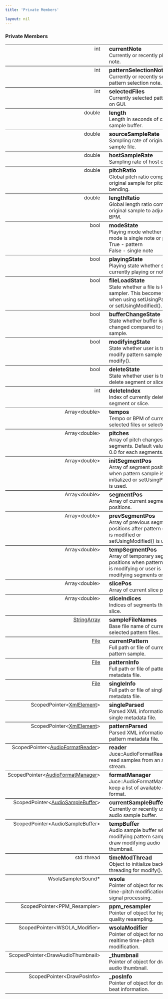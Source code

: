 ```yaml
---
title: 'Private Members'

layout: nil
---
```


<style>
    table {
        width: 100%;
    }
    tr {
        border-top: 1px solid black;
        border-bottom: 1px solid black;
    }
    table tr td:nth-child(1) {
        width: 20%;
        vertical-align: top;
        text-align: right;
    }
    table tr td:nth-child(2) {
        width: 80%;
        vertical-align: top;
        padding-left: 20px;
    }
    table tr td:nth-child(2)::first-line {
        font-weight: bold;
        font-size: 110%;
    }
</style>

### Private Members
<table>
    <tr>
        <td> int </td>
        <td> currentNote <br>
        Currently or recently played note.
        </td>
    </tr>
    <tr>
        <td> int </td>
        <td> patternSelectionNote <br>
        Currently or recently selected pattern selection note.
        </td>
    </tr>
    <tr>
        <td> int </td>
        <td> selectedFiles <br>
        Currently selected pattern files on GUI.
        </td>
    </tr>
    <tr>
        <td> double </td>
        <td> length <br>
        Length in seconds of current sample buffer.
        </td>
    </tr>
    <tr>
        <td> double </td>
        <td> sourceSampleRate <br>
        Sampling rate of original sample file.
        </td>
    </tr>
    <tr>
        <td> double </td>
        <td> hostSampleRate <br>
        Sampling rate of host or DAW.
        </td>
    </tr>
    <tr>
        <td> double </td>
        <td> pitchRatio <br>
        Global pitch ratio compared to original sample for pitch bending.
        </td>
    </tr>
    <tr>
        <td> double </td>
        <td> lengthRatio <br>
        Global length ratio compared to original sample to adjust to host BPM.
        </td>
    </tr>
    <tr>
        <td> bool </td>
        <td> modeState <br>
        Playing mode whether current mode is single note or pattern.
        <br> True - pattern
        <br> False - single note
        </td>
    </tr>
    <tr>
        <td> bool </td>
        <td> playingState <br>
        Playing state whether sample is currently playing or not.
        </td>
    </tr>
    <tr>
        <td> bool </td>
        <td> fileLoadState <br>
        State whether a file is loaded to sampler. This become true when using setUsingPattern() or setUsingModified().
        </td>
    </tr>
    <tr>
        <td> bool </td>
        <td> bufferChangeState <br>
        State whether buffer is changed compared to previous sample. 
        </td>
    </tr>
    <tr>
        <td> bool </td>
        <td> modifyingState <br>
        State whether user is trying to modify pattern sample or using modify().
        </td>
    </tr>
    <tr>
        <td> bool </td>
        <td> deleteState <br>
        State whether user is trying to delete segment or slice.
        </td>
    </tr>
    <tr>
        <td> int </td>
        <td> deleteIndex <br>
        Index of currently deleting segment or slice.
        </td>
    </tr>
    <tr>
        <td> Array&lt;double&gt; </td>
        <td> tempos <br>
        Tempo or BPM of currently selected files or selectedFiles.
        </td>
    </tr>
    <tr>
        <td> Array&lt;double&gt; </td>
        <td> pitches <br>
        Array of pitch changes of segments. Default values are 0.0 for each segments.
        </td>
    </tr>
    <tr>
        <td> Array&lt;double&gt; </td>
        <td> initSegmentPos <br>
        Array of segment positions when pattern sample is initialized or setUsingPattern() is used.
        </td>
    </tr>
    <tr>
        <td> Array&lt;double&gt; </td>
        <td> segmentPos <br>
        Array of current segment positions.
        </td>
    </tr>
    <tr>
        <td> Array&lt;double&gt; </td>
        <td> prevSegmentPos <br>
        Array of previous segment positions after pattern sample is modified or setUsingModified() is used.
        </td>
    </tr>
    <tr>
        <td> Array&lt;double&gt; </td>
        <td> tempSegmentPos <br>
        Array of temporary segment positions when pattern sample is modifying or user is modifying segments on GUI.
        </td>
    </tr>
    <tr>
        <td> Array&lt;double&gt; </td>
        <td> slicePos <br>
        Array of current slice positions.
        </td>
    </tr>
    <tr>
        <td> Array&lt;double&gt; </td>
        <td> sliceIndices <br>
        Indices of segments that are slice.
        </td>
    </tr>
    <tr>
        <td> <a href="https://docs.juce.com/master/classStringArray.html">StringArray</a> </td>
        <td> sampleFileNames <br>
        Base file name of currently selected pattern files.
        </td>
    </tr>
    <tr>
        <td> <a href="https://docs.juce.com/master/classFile.html">File</a> </td>
        <td> currentPattern <br>
        Full path or file of current pattern sample. 
        </td>
    </tr>
    <tr>
        <td> <a href="https://docs.juce.com/master/classFile.html">File</a> </td>
        <td> patternInfo <br>
        Full path or file of pattern metadata file.
        </td>
    </tr>
    <tr>
        <td> <a href="https://docs.juce.com/master/classFile.html">File</a> </td>
        <td> singleInfo <br>
        Full path or file of single metadata file.
        </td>
    </tr>
    <tr>
        <td> ScopedPointer&lt;<a href="https://docs.juce.com/master/classXmlElement.html">XmlElement</a>&gt; </td>
        <td> singleParsed <br>
        Parsed XML information of single metadata file. 
        </td>
    </tr>
    <tr>
        <td> ScopedPointer&lt;<a href="https://docs.juce.com/master/classXmlElement.html">XmlElement</a>&gt; </td>
        <td> patternParsed <br>
        Parsed XML information of pattern metadata file. 
        </td>
    </tr>
    <tr>
        <td> ScopedPointer&lt;<a href="https://docs.juce.com/master/classAudioFormatReader.html">AudioFormatReader</a>&gt; </td>
        <td> reader <br>
        Juce::AudioFormatReader to read samples from an audio file stream. 
        </td>
    </tr>
    <tr>
        <td> ScopedPointer&lt;<a href="https://docs.juce.com/master/classAudioFormatManager.html">AudioFormatManager</a>&gt; </td>
        <td> formatManager <br>
        Juce::AudioFormatManager to keep a list of available audio format.
        </td>
    </tr>
    <tr>
        <td> ScopedPointer&lt;<a href="https://docs.juce.com/master/group__juce__audio__basics-buffers.html#gab339ebab0d3b10c91c0d47c8fd2e50d2">AudioSampleBuffer</a>&gt; </td>
        <td> currentSampleBuffer <br>
        Currently or recently using audio sample buffer.
        </td>
    </tr>
    <tr>
        <td> ScopedPointer&lt;<a href="https://docs.juce.com/master/group__juce__audio__basics-buffers.html#gab339ebab0d3b10c91c0d47c8fd2e50d2">AudioSampleBuffer</a>&gt; </td>
        <td> tempBuffer <br>
        Audio sample buffer when modifying pattern sample to draw modifying audio thumbnail.
        </td>
    </tr>
    <tr>
        <td> std::thread </td>
        <td> timeModThread <br>
        Object to initialize back-threading for modify().
        </td>
    </tr>
    <tr>
        <td> WsolaSamplerSound* </td>
        <td> wsola <br>
        Pointer of object for realtime time-pitch modification or signal processing.
        </td>
    </tr>
    <tr>
        <td> ScopedPointer&lt;PPM_Resampler&gt; </td>
        <td> ppm_resampler <br>
        Pointer of object for high quality resampling.
        </td>
    </tr>
    <tr>
        <td> ScopedPointer&lt;WSOLA_Modifier&gt; </td>
        <td> wsolaModifier <br>
        Pointer of object for non-realtime time-pitch modification.
        </td>
    </tr>
    <tr>
        <td> ScopedPointer&lt;DrawAudioThumbnail&gt; </td>
        <td> _thumbnail <br>
        Pointer of object for drawing audio thumbnail.
        </td>
    </tr>
    <tr>
        <td> ScopedPointer&lt;DrawPosInfo&gt; </td>
        <td> _posInfo <br>
        Pointer of object for drawing beat information.
        </td>
    </tr>
</table>